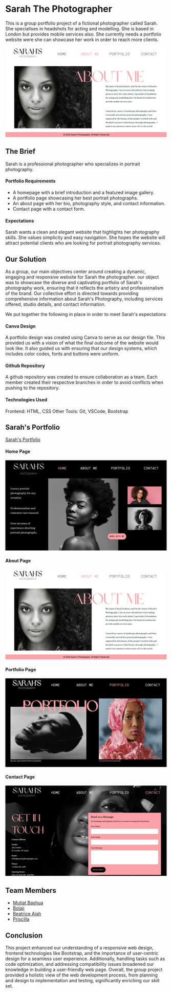 # Sarah The Photographer

This is a group portfolio project of a fictional photographer called Sarah. She specialises in headshots
for acting and modelling. She is based in London but provides mobile services also. She currently needs a portfolio website were she can showcase her work in order to reach more clients.

![portfolio image](./readme-images/about.png)

## The Brief

Sarah is a professional photographer who specializes in portrait photography.

#### Portfolio Requirements

-  A homepage with a brief introduction and a featured image gallery.
-  A portfolio page showcasing her best portrait photographs.
-  An about page with her bio, photography style, and contact information.
-  Contact page with a contact form.

#### Expectations

Sarah wants a clean and elegant website that highlights her photography
skills. She values simplicity and easy navigation. She hopes the website will attract potential
clients who are looking for portrait photography services.

## Our Solution

As a group, our main objectives center around creating a dynamic, engaging and responsive website for Sarah the photographer. our object was to showcase the diverse and captivating portfolio of Sarah's photography work, ensuring that it reflects the artistry and professionalism of the brand. Our collective effort is directed towards providing comprehensive information about Sarah's Photography, including services offered, studio details, and contact information.

We put together the following in place in order to meet Sarah's expectations

#### Canva Design

A portfolio design was created using Canva to serve as our design file. This provided us with a vision of what the final outcome of the website would look like. It also guided us with ensuring that our design systems, which includes color codes, fonts and buttons were uniform.

#### Github Repository

A github repository was created to ensure collaboration as a team. Each member created their respective branches in order to avoid conflicts when pushing to the repository.

#### Technologies Used

Frontend: HTML, CSS
Other Tools: Git, VSCode, Bootstrap

## Sarah's Portfolio

[Sarah's Portfolio](sarahs-portfolio-project.vercel.app)

#### Home Page
![portfolio image](./readme-images/home.png)

#### About Page
![portfolio image](./readme-images/about.png)

#### Portfolio Page
![portfolio image](./readme-images/portfolio.png)

#### Contact Page
![portfolio image](./readme-images/contact.png)

## Team Members

-  [Mutiat Bashua](https://github.com/MutiatBash)
-  [Bolaji](https://github.com/toomanyfishb)
-  [Beatrice Ajah](https://github.com/Onyiajah)
-  [Priscilla](https://github.com/Pazil24)

## Conclusion

This project enhanced our understanding of a responsive web design, frontend
technologies like Bootstrap, and the importance of user-centric design for a seamless user
experience. Additionally, handling tasks such as code optimization, and addressing compatibility issues broadened our knowledge in building a user-friendly web page.
Overall, the group project provided a holistic view of the web development process, from planning and design to implementation and testing, significantly enriching our skill set.

